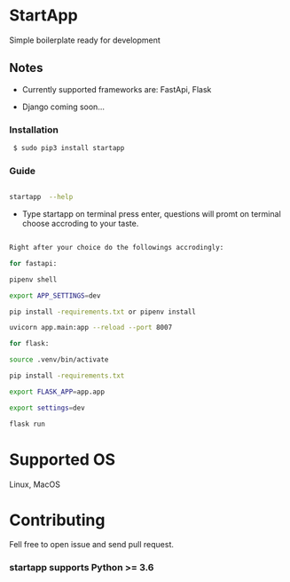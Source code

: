 




# StartApp 

Simple boilerplate ready for development 

## Notes
- Currently supported  frameworks are:  FastApi, Flask

- Django coming soon...


### Installation ###

```sh
 $ sudo pip3 install startapp
```


### Guide

```bash

startapp  --help 

```
- Type  startapp  on terminal press enter, questions will promt on terminal choose accroding to your taste.


```bash

Right after your choice do the followings accrodingly: 

for fastapi:

pipenv shell

export APP_SETTINGS=dev

pip install -requirements.txt or pipenv install

uvicorn app.main:app --reload --port 8007

for flask:

source .venv/bin/activate

pip install -requirements.txt

export FLASK_APP=app.app

export settings=dev

flask run

```

# Supported OS
Linux, MacOS

# Contributing
Fell free to open issue and send pull request.


### startapp  supports Python >= 3.6
